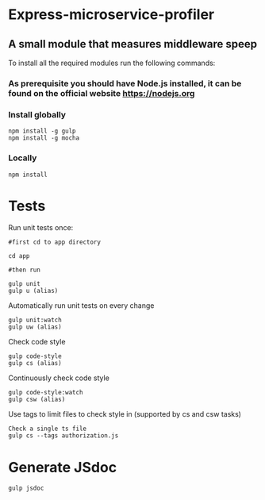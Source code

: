 # Express-microservice-profiler

## A small module that measures middleware speep

To install all the required modules run the following commands:

### As prerequisite you should have Node.js installed, it can be found on the official website https://nodejs.org

### Install globally
	npm install -g gulp
	npm install -g mocha

### Locally
	npm install

# Tests

Run unit tests once:

	#first cd to app directory

	cd app
	
	#then run 

	gulp unit
	gulp u (alias)

Automatically run unit tests on every change

	gulp unit:watch
	gulp uw (alias)

Check code style

	gulp code-style
	gulp cs (alias)

Continuously check code style

	gulp code-style:watch
	gulp csw (alias)

Use tags to limit files to check style in (supported by cs and csw tasks)

	Check a single ts file
	gulp cs --tags authorization.js

# Generate JSdoc

	gulp jsdoc